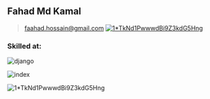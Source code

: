 ## Fahad Md Kamal
 > faahad.hossain@gmail.com
 > [![1*TkNd1PwwwdBi9Z3kdG5Hng](https://user-images.githubusercontent.com/34704464/101233016-c5425e00-36df-11eb-8612-e81ba661e780.png)](https://www.facebook.com/MuzammelHossainFahad)

### Skilled at: 
![django](https://user-images.githubusercontent.com/34704464/101233092-64ffec00-36e0-11eb-87a0-6744a1384de7.png)

![index](https://user-images.githubusercontent.com/34704464/101233074-3c77f200-36e0-11eb-91e5-0d1de45d780f.png)

![1*TkNd1PwwwdBi9Z3kdG5Hng](https://user-images.githubusercontent.com/34704464/101233016-c5425e00-36df-11eb-8612-e81ba661e780.png)

